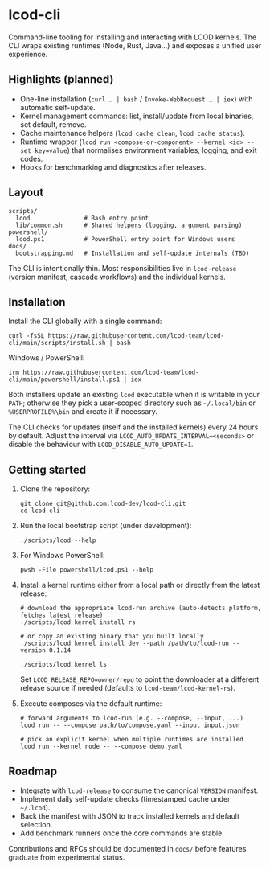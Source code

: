 # lcod-cli

Command-line tooling for installing and interacting with LCOD kernels. The CLI wraps existing runtimes (Node, Rust, Java…) and exposes a unified user experience.

## Highlights (planned)

- One-line installation (`curl … | bash` / `Invoke-WebRequest … | iex`) with automatic self-update.
- Kernel management commands: list, install/update from local binaries, set default, remove.
- Cache maintenance helpers (`lcod cache clean`, `lcod cache status`).
- Runtime wrapper (`lcod run <compose-or-component> --kernel <id> --set key=value`) that normalises environment variables, logging, and exit codes.
- Hooks for benchmarking and diagnostics after releases.

## Layout

```
scripts/
  lcod               # Bash entry point
  lib/common.sh      # Shared helpers (logging, argument parsing)
powershell/
  lcod.ps1           # PowerShell entry point for Windows users
docs/
  bootstrapping.md   # Installation and self-update internals (TBD)
```

The CLI is intentionally thin. Most responsibilities live in `lcod-release` (version manifest, cascade workflows) and the individual kernels.

## Installation

Install the CLI globally with a single command:

```
curl -fsSL https://raw.githubusercontent.com/lcod-team/lcod-cli/main/scripts/install.sh | bash
```

Windows / PowerShell:

```
irm https://raw.githubusercontent.com/lcod-team/lcod-cli/main/powershell/install.ps1 | iex
```

Both installers update an existing `lcod` executable when it is writable in your `PATH`; otherwise they pick a user-scoped directory such as `~/.local/bin` or `%USERPROFILE%\bin` and create it if necessary.

The CLI checks for updates (itself and the installed kernels) every 24 hours by default. Adjust the interval via `LCOD_AUTO_UPDATE_INTERVAL=<seconds>` or disable the behaviour with `LCOD_DISABLE_AUTO_UPDATE=1`.

## Getting started

1. Clone the repository:

   ```
   git clone git@github.com:lcod-dev/lcod-cli.git
   cd lcod-cli
   ```

2. Run the local bootstrap script (under development):

   ```
   ./scripts/lcod --help
   ```

3. For Windows PowerShell:

   ```
   pwsh -File powershell/lcod.ps1 --help
   ```

4. Install a kernel runtime either from a local path or directly from the latest release:

   ```
   # download the appropriate lcod-run archive (auto-detects platform, fetches latest release)
   ./scripts/lcod kernel install rs

   # or copy an existing binary that you built locally
   ./scripts/lcod kernel install dev --path /path/to/lcod-run --version 0.1.14

   ./scripts/lcod kernel ls
   ```

   Set `LCOD_RELEASE_REPO=owner/repo` to point the downloader at a different release source if needed (defaults to `lcod-team/lcod-kernel-rs`).

5. Execute composes via the default runtime:

   ```
   # forward arguments to lcod-run (e.g. --compose, --input, ...)
   lcod run -- --compose path/to/compose.yaml --input input.json

   # pick an explicit kernel when multiple runtimes are installed
   lcod run --kernel node -- --compose demo.yaml
   ```

## Roadmap

- Integrate with `lcod-release` to consume the canonical `VERSION` manifest.
- Implement daily self-update checks (timestamped cache under `~/.lcod`).
- Back the manifest with JSON to track installed kernels and default selection.
- Add benchmark runners once the core commands are stable.

Contributions and RFCs should be documented in `docs/` before features graduate from experimental status.
